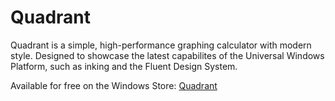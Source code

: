 # Quadrant

Quadrant is a simple, high-performance graphing calculator with modern style. Designed to showcase the latest capabilites of the Universal Windows Platform, such as inking and the Fluent Design System.

Available for free on the Windows Store: [Quadrant](https://www.microsoft.com/store/productId/9NBLGGH5K7HW)
